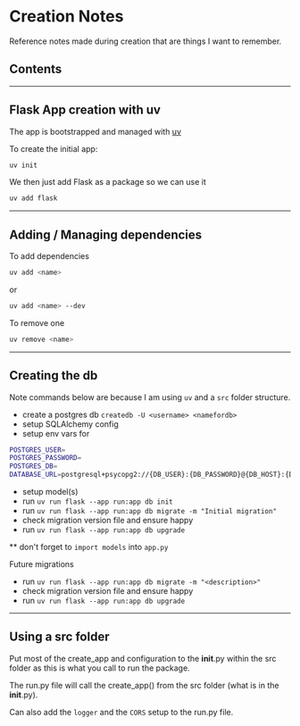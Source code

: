 # Creation Notes
Reference notes made during creation that are things I want to remember.

## Contents






----

## Flask App creation with uv

The app is bootstrapped and managed with [uv](https://docs.astral.sh/uv/guides/projects/#creating-a-new-project)

To create the initial app:
```bash
uv init
```

We then just add Flask as a package so we can use it
```bash
uv add flask
```

---

## Adding / Managing dependencies

To add dependencies

```bash
uv add <name>
```
or
```bash
uv add <name> --dev
```

To remove one
```bash
uv remove <name>
```

----

## Creating the db

Note commands below are because I am using `uv` and a `src` folder structure.

- create a postgres db `createdb -U <username> <namefordb>`
- setup SQLAlchemy config 
- setup env vars for 
```bash
POSTGRES_USER=
POSTGRES_PASSWORD=
POSTGRES_DB=
DATABASE_URL=postgresql+psycopg2://{DB_USER}:{DB_PASSWORD}@{DB_HOST}:{DB_PORT}/{DB_NAME}"
```
- setup model(s)
- run `uv run flask --app run:app db init`
- run `uv run flask --app run:app db migrate -m "Initial migration"`
- check migration version file and ensure happy
- run `uv run flask --app run:app db upgrade`

** don't forget to `import models` into `app.py`

Future migrations
- run `uv run flask --app run:app db migrate -m "<description>"`
- check migration version file and ensure happy
- run `uv run flask --app run:app db upgrade`

----

## Using a src folder

Put most of the create_app and configuration to the __init__.py within the src folder as this is what you call to run the package.

The run.py file will call the create_app() from the src folder (what is in the __init__.py).

Can also add the `logger` and the `CORS` setup to the run.py file.

